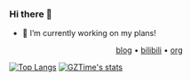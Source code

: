 ### Hi there 👋
- 🔭 I’m currently working on my plans!

<p align="center">
  <a href="https://blog.gztime.cc/">blog</a> •
  <a href="https://space.bilibili.com/14793124">bilibili</a> •
  <a href="https://github.com/manim-kindergarten">org</a>
</p>

[![Top Langs](https://github-readme-stats.vercel.app/api/top-langs/?username=GZTimeWalker&hide=html,css&count_private=true)](https://github.com/GZTimeWalker)
[![GZTime's stats](https://github-readme-stats.vercel.app/api?username=GZTimeWalker8&show_icons=true&count_private=true&line_height=27)](https://github.com/GZTimeWalker)

<!--
**GZTimeWalker/GZTimeWalker** is a ✨ _special_ ✨ repository because its `README.md` (this file) appears on your GitHub profile.

Here are some ideas to get you started:

- 🔭 I’m currently working on ...
- 🌱 I’m currently learning ...
- 👯 I’m looking to collaborate on ...
- 🤔 I’m looking for help with ...
- 💬 Ask me about ...
- 📫 How to reach me: ...
- 😄 Pronouns: ...
- ⚡ Fun fact: ...
-->
